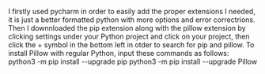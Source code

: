 I firstly used pycharm in order to easily add the proper extensions I
needed, it is just a better formatted python with more options and error
correctrions. Then I downnloaded the pip extension along with the pillow
extension by clicking settings under your Python project and click on
your project, then click the + symbol in the bottom left in otder to
search for pip and pillow. To install Pillow with regular Python, input
these commands as follows: python3 -m pip install --upgrade pip python3
-m pip install --upgrade Pillow
